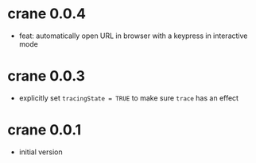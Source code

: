 
# crane 0.0.4

- feat: automatically open URL in browser with a keypress in interactive mode

# crane 0.0.3

- explicitly set `tracingState = TRUE` to make sure `trace` has an effect

# crane 0.0.1

- initial version
